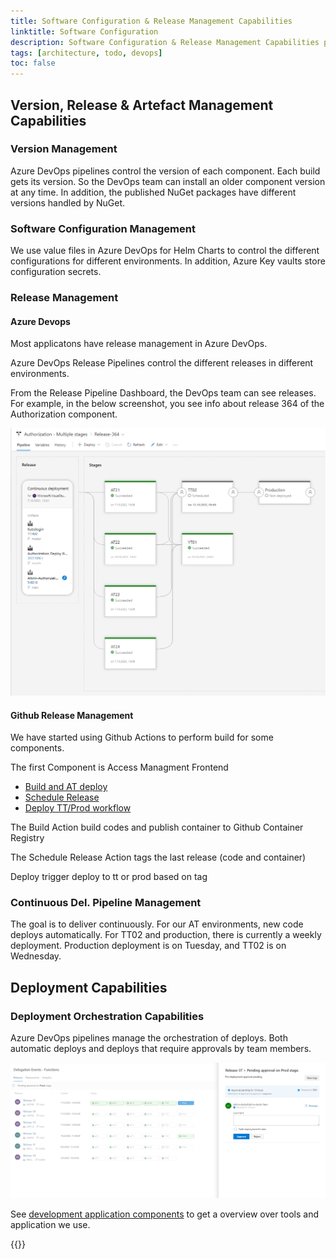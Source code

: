 ```yaml
---
title: Software Configuration & Release Management Capabilities
linktitle: Software Configuration
description: Software Configuration & Release Management Capabilities process of tracking changes and handling new releases for an application
tags: [architecture, todo, devops]
toc: false
---
```


## Version, Release & Artefact Management Capabilities

### Version Management

Azure DevOps pipelines control the version of each component. Each build gets its version.
So the DevOps team can install an older component version at any time.
In addition, the published NuGet packages have different versions handled by NuGet.

### Software Configuration Management

We use value files in Azure DevOps for Helm Charts to control the different configurations for different environments. In addition, Azure Key vaults store configuration secrets.

### Release Management


#### Azure Devops

Most applicatons have release management in Azure DevOps.

Azure DevOps Release Pipelines control the different releases in different environments.

From the Release Pipeline Dashboard, the DevOps team can see releases. For example, in the below screenshot, you see info about release 364 of the Authorization component.

![Release Managenet](releasemanagement1.png "Release management in Azure DevOps")


#### Github Release Management

We have started using Github Actions to perform build for some components. 

The first Component is Access Managment Frontend

- [Build and AT deploy](https://github.com/Altinn/altinn-access-management-frontend/actions/workflows/build-publish-deploy-to-at.yml)
- [Schedule Release](https://github.com/Altinn/altinn-access-management-frontend/actions/workflows/scheduled-release.yml)
- [Deploy TT/Prod workflow](https://github.com/Altinn/altinn-access-management-frontend/actions/workflows/deploy-to-environment.yml)

The Build Action build codes and publish container to Github Container Registry

The Schedule Release Action tags the last release (code and container)

Deploy trigger deploy to tt or prod based on tag


### Continuous Del. Pipeline Management

The goal is to deliver continuously. For our AT environments, new code deploys automatically. For TT02 and production, there is currently a weekly deployment. Production deployment is on Tuesday, and TT02 is on Wednesday.

## Deployment Capabilities

### Deployment Orchestration Capabilities

Azure DevOps pipelines manage the orchestration of deploys. Both automatic deploys and deploys that require approvals by team members.

![Azure Devops](deployorchestration.png "Deploy orchestration - Approval of production deploy")


See [development application components](/en/technology/architecture/components/application/nonsolutionspecific/development/#deployment-orchestration) to get a overview over tools and application we use.

{{<children />}}
